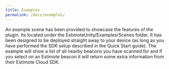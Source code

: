```yaml
---
title: Examples
permalink: /docs/examples/
---
```


An example scene has been provided to showcase the features of the plugin. Its located under the EstimoteUnity/Examples/Scenes folder. It has been designed to be deployed straight away to your device (as long as you have performed the SDK setup described in the Quick Start guide). The example will show a list of all nearby beacons you have scanned for and if you select on an Estimote beacon it will return some extra information from their Estimote Cloud SDK.
